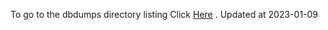 To go to the dbdumps directory listing Click [Here](https://ipfs.io/ipfs/bafkreibdyln2uzro4k6myz3wnawdssgp7fr66jtn3mqwlkww2gcatq35re) . Updated at 2023-01-09